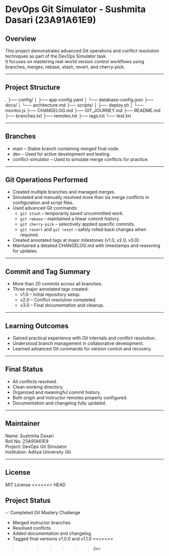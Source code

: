 # DevOps Git Simulator - Sushmita Dasari (23A91A61E9)

## Overview
This project demonstrates advanced Git operations and conflict resolution techniques as part of the DevOps Simulator task.  
It focuses on mastering real-world version control workflows using branches, merges, rebase, stash, revert, and cherry-pick.

---

## Project Structure
.
├── config/
│ ├── app-config.yaml
│ └── database-config.json
├── docs/
│ └── architecture.md
├── scripts/
│ ├── deploy.sh
│ └── monitor.js
├── CHANGELOG.md
├── GIT_JOURNEY.md
├── README.md
├── branches.txt
├── remotes.txt
├── tags.txt
└── test.txt


---

## Branches
- main – Stable branch containing merged final code.  
- dev – Used for active development and testing.  
- conflict-simulator – Used to simulate merge conflicts for practice.  

---

## Git Operations Performed
- Created multiple branches and managed merges.  
- Simulated and manually resolved more than six merge conflicts in configuration and script files.  
- Used advanced Git commands:
  - `git stash` – temporarily saved uncommitted work.  
  - `git rebase` – maintained a linear commit history.  
  - `git cherry-pick` – selectively applied specific commits.  
  - `git revert` and `git reset` – safely rolled back changes when required.  
- Created annotated tags at major milestones (v1.0, v2.0, v3.0).  
- Maintained a detailed CHANGELOG.md with timestamps and reasoning for updates.  

---

## Commit and Tag Summary
- More than 20 commits across all branches.  
- Three major annotated tags created:  
  - v1.0 – Initial repository setup.  
  - v2.0 – Conflict resolution completed.  
  - v3.0 – Final documentation and cleanup.  

---

## Learning Outcomes
- Gained practical experience with Git internals and conflict resolution.  
- Understood branch management in collaborative development.  
- Learned advanced Git commands for version control and recovery.  

---

## Final Status
- All conflicts resolved.  
- Clean working directory.  
- Organized and meaningful commit history.  
- Both origin and instructor remotes properly configured.  
- Documentation and changelog fully updated.  

---

## Maintainer
Name: Sushmita Dasari  
Roll No: 23A91A61E9  
Project: DevOps Git Simulator  
Institution: Aditya University (A)  

---

## License
MIT License
<<<<<<< HEAD

## Project Status
✅ Completed Git Mastery Challenge
- Merged instructor branches
- Resolved conflicts
- Added documentation and changelog
- Tagged final versions v1.0.0 and v1.1.0
=======
>>>>>>> dev
